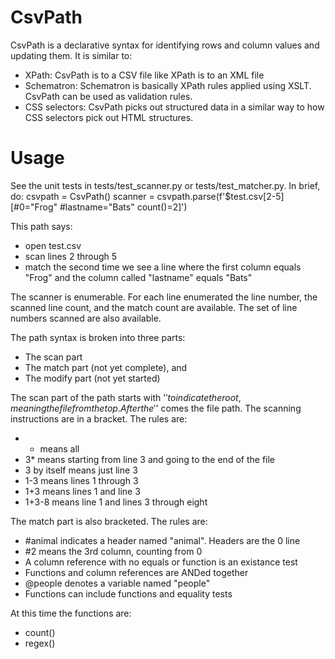 
# CsvPath

CsvPath is a declarative syntax for identifying rows and column values and updating them. It is similar to:
- XPath: CsvPath is to a CSV file like XPath is to an XML file
- Schematron: Schematron is basically XPath rules applied using XSLT. CsvPath can be used as validation rules.
- CSS selectors: CsvPath picks out structured data in a similar way to how CSS selectors pick out HTML structures.

# Usage
See the unit tests in tests/test_scanner.py or tests/test_matcher.py. In brief, do:
csvpath = CsvPath()
scanner = csvpath.parse(f'$test.csv[2-5][#0="Frog" #lastname="Bats" count()=2]')

This path says:
- open test.csv
- scan lines 2 through 5
- match the second time we see a line where the first column equals "Frog" and the column called  "lastname" equals "Bats"

The scanner is enumerable. For each line enumerated the line number, the scanned line count, and the match count are available. The set of line numbers scanned are also available.

The path syntax is broken into three parts:
- The scan part
- The match part (not yet complete), and
- The modify part (not yet started)

The scan part of the path starts with '$' to indicate the root, meaning the file from the top. After the '$' comes the file path. The scanning instructions are in a bracket. The rules are:
- * means all
- 3* means starting from line 3 and going to the end of the file
- 3 by itself means just line 3
- 1-3 means lines 1 through 3
- 1+3 means lines 1 and line 3
- 1+3-8 means line 1 and lines 3 through eight

The match part is also bracketed. The rules are:
- #animal indicates a header named "animal". Headers are the 0 line
- #2 means the 3rd column, counting from 0
- A column reference with no equals or function is an existance test
- Functions and column references are ANDed together
- @people denotes a variable named "people"
- Functions can include functions and equality tests

At this time the functions are:
- count()
- regex()



















